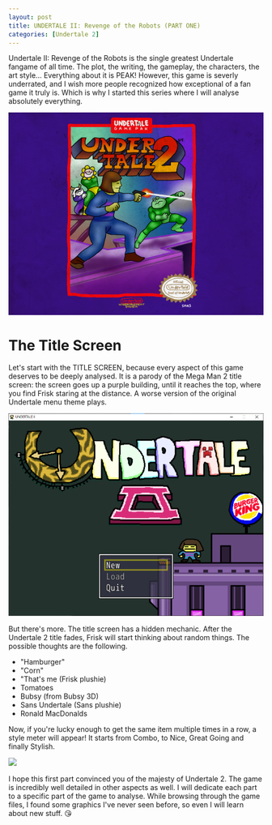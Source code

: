 ```yaml
---
layout: post
title: UNDERTALE II: Revenge of the Robots (PART ONE)
categories: [Undertale 2]
---
```

Undertale II: Revenge of the Robots is the single greatest Undertale fangame of all time. The plot, the writing, the gameplay, the characters, the art style... Everything about it is PEAK! However, this game is severly underrated, and I wish more people recognized how exceptional of a fan game it truly is. Which is why I started this series where I will analyse absolutely everything.

![](../images/Undertale2_cover.png)

# The Title Screen
Let's start with the TITLE SCREEN, because every aspect of this game deserves to be deeply analysed. It is a parody of the Mega Man 2 title screen: the screen goes up a purple building, until it reaches the top, where you find Frisk staring at the distance. A worse version of the original Undertale menu theme plays.

![](../images/Undertale2_title.png)

But there's more. The title screen has a hidden mechanic. After the Undertale 2 title fades, Frisk will start thinking about random things. The possible thoughts are the following.

 - "Hamburger"
 - "Corn"
 - "That's me (Frisk plushie)
 - Tomatoes
 - Bubsy (from Bubsy 3D)
 - Sans Undertale (Sans plushie)
 - Ronald MacDonalds

Now, if you're lucky enough to get the same item multiple times in a row, a style meter will appear! It starts from Combo, to Nice, Great Going and finally Stylish.

![](../corn_style.png)

I hope this first part convinced you of the majesty of Undertale 2. The game is incredibly well detailed in other aspects as well. I will dedicate each part to a specific part of the game to analyse. While browsing through the game files, I found some graphics I've never seen before, so even I will learn about new stuff. 😘
<!--stackedit_data:
eyJoaXN0b3J5IjpbLTE5NTk4NzgxNjMsMTE5MzgyNTkxMiw0MT
c5ODY1MTgsLTgyOTYzMTYsMTAwNDA3NjkxMiwxMDExMzE5OTc4
LDI0NTAzNzY3Nl19
-->